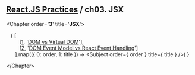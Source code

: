 ## [React.JS Practices](https://github.com/kickscar-javascript/react-practices) / ch03. JSX

&lt;Chapter order='<strong>3</strong>' title='<strong>JSX</strong>'&gt;<br/>

&nbsp;&nbsp;&nbsp;{ [<br/>
&nbsp;&nbsp;&nbsp;&nbsp;&nbsp;&nbsp;&nbsp;&nbsp;&nbsp;[[1](https://github.com/kickscar-javascript/react-practices/tree/master/ch03/01), '[DOM vs Virtual DOM](https://github.com/kickscar-javascript/react-practices/tree/master/ch03/01)'],<br/>
&nbsp;&nbsp;&nbsp;&nbsp;&nbsp;&nbsp;&nbsp;&nbsp;&nbsp;[[2](https://github.com/kickscar-javascript/react-practices/tree/master/ch03/02), '[DOM Event Model vs React Event Handling](https://github.com/kickscar-javascript/react-practices/tree/master/ch03/02)']<br/>
&nbsp;&nbsp;&nbsp;&nbsp;&nbsp; ].map(({ 0: order, 1: title }) => &lt;Subject order={ order } title={ title } /&gt;) }

&lt;/Chapter&gt;